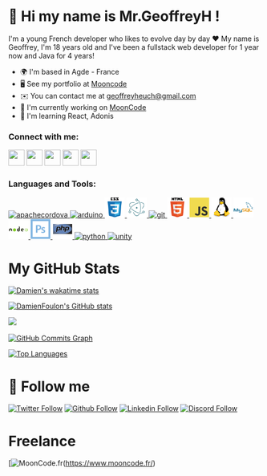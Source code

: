 # 👋 Hi my name is Mr.GeoffreyH !
I'm a young French developer who likes to evolve day by day ❤
My name is Geoffrey, I'm 18 years old and I've been a fullstack web developer for 1 year now and Java for 4 years!

*   🌍  I'm based in Agde - France
*   🖥️  See my portfolio at [Mooncode](https://mooncode.fr/)
*   ✉️  You can contact me at [geoffreyheuch@gmail.com](mailto:geoffreyheuch@gmail.com)
*   🚀  I'm currently working on [MoonCode](https://www.mooncode.fr/)
*   🧠  I'm learning React, Adonis

<h3 align="left">Connect with me:</h3>
<p align="left"> <a href="https://www.codepen.io/geoffreyh" target="_blank" rel="noreferrer">
  <img src="https://raw.githubusercontent.com/danielcranney/readme-generator/main/public/icons/socials/codepen.svg" width="32" height="32" /></a> 
  <a href="https://www.github.com/MrGeoffreyH" target="_blank" rel="noreferrer">
    <img src="https://raw.githubusercontent.com/danielcranney/readme-generator/main/public/icons/socials/github.svg" width="32" height="32" /></a> 
  <a href="https://www.linkedin.com/in/geoffrey-heuchenne-a2440024a/" target="_blank" rel="noreferrer">
    <img src="https://raw.githubusercontent.com/danielcranney/readme-generator/main/public/icons/socials/linkedin.svg" width="32" height="32" /></a> 
  <a href="https://stackoverflow.com/users/19860211/geoffreyh" target="_blank" rel="noreferrer">
    <img src="https://raw.githubusercontent.com/danielcranney/readme-generator/main/public/icons/socials/stackoverflow.svg" width="32" height="32" /></a> 
  <a href="https://www.twitter.com/geoffreyheu" target="_blank" rel="noreferrer">
    <img src="https://raw.githubusercontent.com/danielcranney/readme-generator/main/public/icons/socials/twitter.svg" width="32" height="32" /></a></p>

<h3 align="left">Languages and Tools:</h3>
<p align="left"> <a href="https://cordova.apache.org/" target="_blank" rel="noreferrer"> <img src="https://www.vectorlogo.zone/logos/apache_cordova/apache_cordova-icon.svg" alt="apachecordova" width="40" height="40"/> </a> <a href="https://www.arduino.cc/" target="_blank" rel="noreferrer"> <img src="https://cdn.worldvectorlogo.com/logos/arduino-1.svg" alt="arduino" width="40" height="40"/> </a> <a href="https://www.w3schools.com/css/" target="_blank" rel="noreferrer"> <img src="https://raw.githubusercontent.com/devicons/devicon/master/icons/css3/css3-original-wordmark.svg" alt="css3" width="40" height="40"/> </a> <a href="https://www.electronjs.org" target="_blank" rel="noreferrer"> <img src="https://raw.githubusercontent.com/devicons/devicon/master/icons/electron/electron-original.svg" alt="electron" width="40" height="40"/> </a> <a href="https://git-scm.com/" target="_blank" rel="noreferrer"> <img src="https://www.vectorlogo.zone/logos/git-scm/git-scm-icon.svg" alt="git" width="40" height="40"/> </a> <a href="https://www.w3.org/html/" target="_blank" rel="noreferrer"> <img src="https://raw.githubusercontent.com/devicons/devicon/master/icons/html5/html5-original-wordmark.svg" alt="html5" width="40" height="40"/> </a> <a href="https://developer.mozilla.org/en-US/docs/Web/JavaScript" target="_blank" rel="noreferrer"> <img src="https://raw.githubusercontent.com/devicons/devicon/master/icons/javascript/javascript-original.svg" alt="javascript" width="40" height="40"/> </a> <a href="https://www.linux.org/" target="_blank" rel="noreferrer"> <img src="https://raw.githubusercontent.com/devicons/devicon/master/icons/linux/linux-original.svg" alt="linux" width="40" height="40"/> </a> <a href="https://www.mysql.com/" target="_blank" rel="noreferrer"> <img src="https://raw.githubusercontent.com/devicons/devicon/master/icons/mysql/mysql-original-wordmark.svg" alt="mysql" width="40" height="40"/> </a> <a href="https://nodejs.org" target="_blank" rel="noreferrer"> <img src="https://raw.githubusercontent.com/devicons/devicon/master/icons/nodejs/nodejs-original-wordmark.svg" alt="nodejs" width="40" height="40"/> </a> <a href="https://www.photoshop.com/en" target="_blank" rel="noreferrer"> <img src="https://raw.githubusercontent.com/devicons/devicon/master/icons/photoshop/photoshop-line.svg" alt="photoshop" width="40" height="40"/> </a> <a href="https://www.php.net" target="_blank" rel="noreferrer"> <img src="https://raw.githubusercontent.com/devicons/devicon/master/icons/php/php-original.svg" alt="php" width="40" height="40"/> </a> <a href="https://www.python.org" target="_blank" rel="noreferrer"> <img Wsrc="https://raw.githubusercontent.com/devicons/devicon/master/icons/python/python-original.svg" alt="python" width="40" height="40"/> </a> <a href="https://unity.com/" target="_blank" rel="noreferrer"> <img src="https://www.vectorlogo.zone/logos/unity3d/unity3d-icon.svg" alt="unity" width="40" height="40"/> </a> </p>

# My GitHub Stats
<p><a href="https://wakatime.com/@GeoffreyH"><img src="https://github-readme-stats.vercel.app/api/wakatime?username=GeoffreyH&langs_count=5&amp;&theme=graywhite" alt="Damien&#39;s wakatime stats"></a></p>

<a href="http://www.github.com/MrGeoffreyH"><img src="https://github-readme-stats.vercel.app/api?username=MrGeoffreyH&show_icons=true&hide=&count_private=true&theme=graywhite" alt="DamienFoulon's GitHub stats" /></a>

<a href="http://www.github.com/MrGeoffreyH"><img src="https://github-readme-streak-stats.herokuapp.com/?user=MrGeoffreyH&stroke=24292e&background=ffffff&ring=24292e&fire=24292e&currStreakNum=24292e&currStreakLabel=24292e&sideNums=24292e&sideLabels=24292e&dates=24292e&hide_border=true" /></a>

<a href="http://www.github.com/MrGeoffreyH"><img src="https://activity-graph.herokuapp.com/graph?username=MrGeoffreyH&bg_color=ffffff&color=24292e&line=474b50&point=767676&area_color=979ea7&area=true&hide_border=true&custom_title=GitHub%20Commits%20Graph" alt="GitHub Commits Graph" /></a>

<a href="https://github.com/MrGeoffreyH" align="left"><img src="https://github-readme-stats.vercel.app/api/top-langs/?username=MrGeoffreyH&theme=graywhite&langs_count=10&locale=en&custom_title=Top%20%Languages" alt="Top Languages" /></a>

# 🔗 Follow me
[![Twitter Follow](https://img.shields.io/twitter/follow/GeoffreyHeu?color=%231DA1F2&label=Follow%20me&logo=Twitter&style=for-the-badge)](https://twitter.com/GeoffreyHey)
[![Github Follow](https://img.shields.io/github/followers/MrGeoffreyH?color=000000&label=My%20Github&logo=Github&style=for-the-badge)](https://github.com/MrGeoffreyH)
[![Linkedin Follow](https://img.shields.io/static/v1?label=Linkedin&message=Geoffrey%20Heuchenne&color=0896EC&logo=Linkedin&style=for-the-badge)](https://www.linkedin.com/in/geoffrey-heuchenne-a2440024a/)
[![Discord Follow](https://img.shields.io/static/v1?label=Discord&message=Mr.GeoffreyH%236303&color=7289DA&logo=Discord&style=for-the-badge)]()

# Freelance
[![MoonCode.fr]([http://image.noelshack.com/fichiers/2022/34/7/1661644603-moonlogo.png])(https://www.mooncode.fr/)
